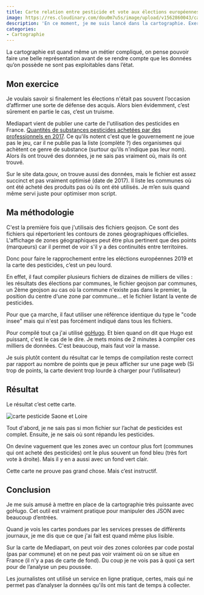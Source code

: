 ```yaml
---
title: Carte relation entre pesticide et vote aux élections européennes en Saône-et-Loire
image: https://res.cloudinary.com/dou0m7u5s/image/upload/v1562860043/carto-pesticide-glyphosate-bourgogne.png
description: 'En ce moment, je me suis lancé dans la cartographie. Exercice que j’aime beaucoup mais qui est cependant assez prennant en temps'
categories:
- Cartographie
---
```


La cartographie est quand même un métier compliqué, on pense pouvoir faire une belle représentation avant de se rendre compte que les données qu’on possède ne sont pas exploitables dans l’état.

## Mon exercice

Je voulais savoir si finalement les élections n'était pas souvent l’occasion d’affirmer une sorte de défense des acquis. Alors bien évidemment, c’est sûrement en partie le cas, c‘est un truisme.

Mediapart vient de publier une carte de l'utilisation des pesticides en France. [Quantités de substances pesticides achetées par des professionnels en 2017](https://mediapart.carto.com/viz/bc7dc11b-7e49-44db-91c7-c966da09c437/embed_map). Ce qu'ils notent c'est que le gouvernement ne joue pas le jeu, car il ne publie pas la liste (complète ?) des organismes qui achètent ce genre de substance (surtour qu'ils n'indique pas leur nom). Alors ils ont trouvé des données, je ne sais pas vraiment où, mais ils ont trouvé.

Sur le site data.gouv, on trouve aussi des données, mais le fichier est assez succinct et pas vraiment optimisé (date de 2017). Il liste les communes où ont été acheté des produits pas où ils ont été utilisés. Je m’en suis quand même servi juste pour optimiser mon script.

## Ma méthodologie

C'est la première fois que j'utilisais des fichiers geojson. Ce sont des fichiers qui répertorient les contours de zones géographiques officielles. L'affichage de zones géographiques peut être plus pertinent que des points (marqueurs) car il permet de voir s'il y a des continuités entre territoires.

Donc pour faire le rapprochement entre les eléctions européennes 2019 et la carte des pesticides, c’est un peu lourd.

En effet, il faut compiler plusieurs fichiers de dizaines de milliers de villes : les résultats des élections par communes, le fichier geojson par communes, un 2ème geojson au cas où la commune n'existe pas dans le premier, la position du centre d‘une zone par commune… et le fichier listant la vente de pesticides.

Pour que ça marche, il faut utiliser une référence identique du type le "code insee" mais qui n'est pas forcément indiqué dans tous les fichiers.

Pour compilé tout ça j'ai utilisé [goHugo](https://gohugo.io/). Et bien quand on dit que Hugo est puissant, c'est le cas de le dire. Je mets moins de 2 minutes à compiler ces milliers de données. C'est beaucoup, mais faut voir la masse.

Je suis plutôt content du résultat car le temps de compilation reste correct par rapport au nombre de points que je peux afficher sur une page web (Si trop de points, la carte devient trop lourde à charger pour l’utilisateur)

## Résultat

Le résultat c’est cette carte.

<img src="https://res.cloudinary.com/dou0m7u5s/image/upload/v1562860044/carto-election-pesticide-saone-loire.png" alt="carte pesticide Saone et Loire" />


Tout d'abord, je ne sais pas si mon fichier sur l’achat de pesticides est complet. Ensuite, je ne sais où sont répandu les pesticides.

On devine vaguement que les zones avec un contour plus fort (communes qui ont acheté des pesticides) ont le plus souvent un fond bleu (très fort vote à droite). Mais il y en a aussi avec un fond vert clair.

Cette carte ne prouve pas grand chose. Mais c’est instructif.

## Conclusion

Je me suis amusé à mettre en place de la cartographie très puissante avec goHugo. Cet outil est vraiment pratique pour manipuler des JSON avec beaucoup d’entrées.

Quand je vois les cartes pondues par les services presses de différents journaux, je me dis que ce que j'ai fait est quand même plus lisible.

Sur la carte de Mediapart, on peut voir des zones colorées par code postal (pas par commune) et on ne peut pas voir vraiment où on se situe en France (il n'y a pas de carte de fond). Du coup je ne vois pas à quoi ça sert pour de l’analyse un peu poussée.

Les journalistes ont utilisé un service en ligne pratique, certes, mais qui ne permet pas d’analyser la données qu'ils ont mis tant de temps à collecter.
